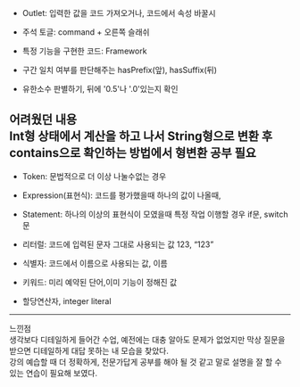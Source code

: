 - Outlet: 입력한 값을 코드 가져오거나, 코드에서 속성 바꿀시<br>
- 주석 토글: command + 오른쪽 슬래쉬<br>
- 특정 기능을 구현한 코드: Framework<br>

- 구간 일치 여부를 판단해주는 hasPrefix(앞), hasSuffix(뒤)<br>
- 유한소수 판별하기, 뒤에 '0.5'나 '.0'있는지 확인<br>

어려웠던 내용<br>
Int형 상태에서 계산을 하고 나서 String형으로 변환 후 contains으로 확인하는 방법에서 형변환 공부 필요<br>
---
- Token: 문법적으로 더 이상 나눌수없는 경우

- Expression(표현식): 코드를 평가했을때 하나의 값이 나올때,

- Statement: 하나의 이상의 표현식이 모였을때 특정 작업 이행할 경우 if문, switch문

- 리터럴: 코드에 입력된 문자 그대로 사용되는 값 123, “123”

- 식별자: 코드에서 이름으로 사용되는 값, 이름

- 키워드: 미리 예약된 단어,이미 기능이 정해진 값

- 할당연산자, integer literal
---

느낀점<br>
생각보다 디테일하게 들어간 수업, 예전에는 대충 알아도 문제가 없었지만 막상 질문을 받으면 디테일하게 대답 못하는 내 모습을 찾았다.<br>
강의 예습할 때 더 정확하게, 전문가답게 공부를 해야 될 것 같고 말로 설명을 잘 할 수 있는 연습이 필요해 보였다.
